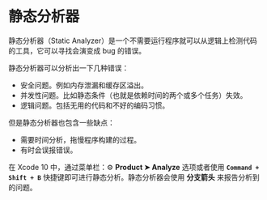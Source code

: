 # 静态分析器

静态分析器（Static Analyzer）是一个不需要运行程序就可以从逻辑上检测代码的工具，它可以寻找会演变成 bug 的错误。

静态分析器可以分析出一下几种错误：

- 安全问题。例如内存泄漏和缓存区溢出。
- 并发性问题。比如静态条件（也就是依赖时间的两个或多个任务）失效。
- 逻辑问题。包括无用的代码和不好的编码习惯。

但是静态分析器也包含一些缺点：

- 需要时间分析，拖慢程序构建的过程。
- 有时会误报错误。

在 Xcode 10 中，通过菜单栏：⚙️ **Product ➤ Analyze** 选项或者使用 **`Command + Shift + B`** 快捷键即可进行静态分析。静态分析器会使用 **分支箭头** 来报告分析到的问题。